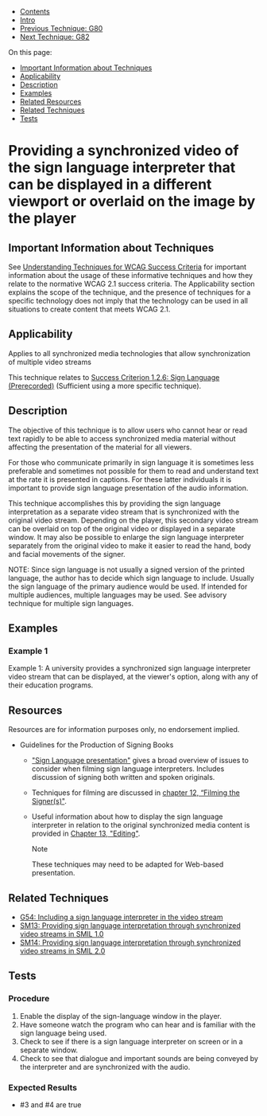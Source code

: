 -   [Contents](https://www.w3.org/WAI/WCAG21/Techniques/#techniques "Table of Contents")
-   [Intro](https://www.w3.org/WAI/WCAG21/Techniques/#introduction "Introduction to Techniques")
-   [Previous Technique: G80](G80)
-   [Next Technique: G82](G82)

On this page:

-   [Important Information about Techniques](#important-information)
-   [Applicability](#applicability)
-   [Description](#description)
-   [Examples](#examples)
-   [Related Resources](#resources)
-   [Related Techniques](#related)
-   [Tests](#tests)

Providing a synchronized video of the sign language interpreter that can be displayed in a different viewport or overlaid on the image by the player
====================================================================================================================================================

Important Information about Techniques
--------------------------------------

See [Understanding Techniques for WCAG Success Criteria](https://www.w3.org/WAI/WCAG21/Understanding/understanding-techniques) for important information about the usage of these informative techniques and how they relate to the normative WCAG 2.1 success criteria. The Applicability section explains the scope of the technique, and the presence of techniques for a specific technology does not imply that the technology can be used in all situations to create content that meets WCAG 2.1.

Applicability
-------------

Applies to all synchronized media technologies that allow synchronization of multiple video streams

This technique relates to [Success Criterion 1.2.6: Sign Language (Prerecorded)](https://www.w3.org/WAI/WCAG21/Understanding/sign-language-prerecorded) (Sufficient using a more specific technique).

Description
-----------

The objective of this technique is to allow users who cannot hear or read text rapidly to be able to access synchronized media material without affecting the presentation of the material for all viewers.

For those who communicate primarily in sign language it is sometimes less preferable and sometimes not possible for them to read and understand text at the rate it is presented in captions. For these latter individuals it is important to provide sign language presentation of the audio information.

This technique accomplishes this by providing the sign language interpretation as a separate video stream that is synchronized with the original video stream. Depending on the player, this secondary video stream can be overlaid on top of the original video or displayed in a separate window. It may also be possible to enlarge the sign language interpreter separately from the original video to make it easier to read the hand, body and facial movements of the signer.

NOTE: Since sign language is not usually a signed version of the printed language, the author has to decide which sign language to include. Usually the sign language of the primary audience would be used. If intended for multiple audiences, multiple languages may be used. See advisory technique for multiple sign languages.

Examples
--------

### Example 1

Example 1: A university provides a synchronized sign language interpreter video stream that can be displayed, at the viewer's option, along with any of their education programs.

Resources
---------

Resources are for information purposes only, no endorsement implied.

-   Guidelines for the Production of Signing Books

    -   ["Sign Language presentation"](http://www.sign-lang.uni-hamburg.de/signingbooks/deliver/d31/deliv_31_part3-2.html#3.2.2.6) gives a broad overview of issues to consider when filming sign language interpreters. Includes discussion of signing both written and spoken originals.
    -   Techniques for filming are discussed in [chapter 12, “Filming the Signer(s)"](http://www.sign-lang.uni-hamburg.de/signingbooks/sbrc/grid/d71/guide12.htm).
    -   Useful information about how to display the sign language interpreter in relation to the original synchronized media content is provided in [Chapter 13, "Editing"](http://www.sign-lang.uni-hamburg.de/signingbooks/sbrc/grid/d71/guide13.htm).

        Note

        These techniques may need to be adapted for Web-based presentation.

Related Techniques
------------------

-   [G54: Including a sign language interpreter in the video stream](https://www.w3.org/WAI/WCAG21/Techniques/general/G54)
-   [SM13: Providing sign language interpretation through synchronized video streams in SMIL 1.0](https://www.w3.org/WAI/WCAG21/Techniques/smil/SM13)
-   [SM14: Providing sign language interpretation through synchronized video streams in SMIL 2.0](https://www.w3.org/WAI/WCAG21/Techniques/smil/SM14)

Tests
-----

### Procedure

1.  Enable the display of the sign-language window in the player.
2.  Have someone watch the program who can hear and is familiar with the sign language being used.
3.  Check to see if there is a sign language interpreter on screen or in a separate window.
4.  Check to see that dialogue and important sounds are being conveyed by the interpreter and are synchronized with the audio.

### Expected Results

-   \#3 and \#4 are true
